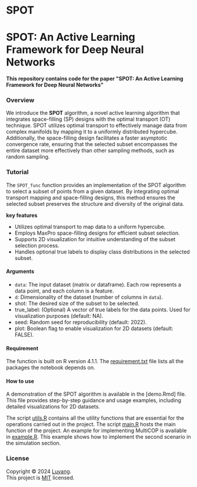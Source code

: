 # SPOT


# SPOT: An Active Learning Framework for Deep Neural Networks

**This repository contains code for the paper "SPOT: An Active Learning Framework for Deep Neural Networks"**


### Overview

We introduce the **SPOT** algorithm, a novel active learning algorithm that integrates space-filling (SP) designs with the optimal transport (OT) technique.
SPOT utilizes optimal transport to effectively manage data from complex manifolds by mapping it to a uniformly distributed hypercube. Additionally, the space-filling design facilitates a faster asymptotic convergence rate, ensuring that the selected subset encompasses the entire dataset more effectively than other sampling methods, such as random sampling.


### Tutorial

The `SPOT_func` function provides an implementation of the SPOT algorithm to select a subset of points from a given dataset. By integrating optimal transport mapping and space-filling designs, this method ensures the selected subset preserves the structure and diversity of the original data.

**key features**
- Utilizes optimal transport to map data to a uniform hypercube.
- Employs MaxPro space-filling designs for efficient subset selection.
- Supports 2D visualization for intuitive understanding of the subset selection process.
- Handles optional true labels to display class distributions in the selected subset.


#### Arguments
- `data`: The input dataset (matrix or dataframe). Each row represents a data point, and each column is a feature.
- `d`: Dimensionality of the dataset (number of columns in `data`).
- shot: The desired size of the subset to be selected.
- true_label: (Optional) A vector of true labels for the data points. Used for visualization purposes (default: NA).
- seed: Random seed for reproducibility (default: 2022).
- plot: Boolean flag to enable visualization for 2D datasets (default: FALSE).


#### Requirement

The function is built on R version 4.1.1. The [requirement.txt](https://github.com/Luyang8991/MultiCOP/blob/main/requirements.txt) file lists all the packages the notebook depends on. 


#### How to use

A demonstration of the SPOT algorithm is available in the [demo.Rmd] file. This file provides step-by-step guidance and usage examples, including detailed visualizations for 2D datasets.


The script [utils.R](https://github.com/Luyang8991/MultiCOP/blob/main/code/utils.R) contains all the utility functions that are essential for the operations carried out in the project. The script [main.R](https://github.com/Luyang8991/MultiCOP/blob/main/code/main.R) hosts the main function of the project. An example for implementing MultiCOP is available in [example.R](https://github.com/Luyang8991/MultiCOP/blob/main/code/example.R). This example shows how to implement the second scenario in the simulation section.





### License

Copyright © 2024 [Luyang](https://github.com/Luyang8991). <br />
This project is [MIT](https://github.com/Luyang8991/SPOT/blob/main/LICENSE) licensed.

